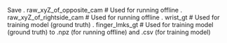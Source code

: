 Save
    . raw_xyZ_of_opposite_cam                                  # Used for running offline
    . raw_xyZ_of_rightside_cam                                 # Used for running offline
    . wrist_gt                                                 # Used for training model (ground truth)
    . finger_lmks_gt                                           # Used for training model (ground truth)
to .npz (for running offline) and .csv (for training model)